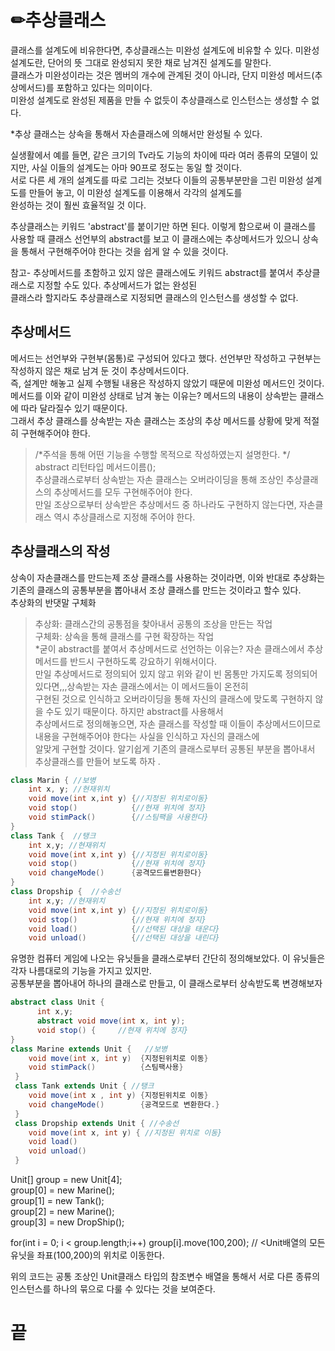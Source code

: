# ✏추상클래스  

클래스를 설계도에 비유한다면, 추상클래스는 미완성 설계도에 비유할 수 있다. 미완성 설계도란, 단어의 뜻 그대로 완성되지 못한 채로 남겨진 설계도를 말한다.  
클래스가 미완성이라는 것은 멤버의 개수에 관계된 것이 아니라, 단지 미완성 메서드(추상메서드)를 포함하고 있다는 의미이다.  
미완성 설계도로 완성된 제품을 만들 수 없듯이 추상클래스로 인스턴스는 생성할 수 없다.  

*추상 클래스는 상속을 통해서 자손클래스에 의해서만 완성될 수 있다.   

실생활에서 예를 들면, 같은 크기의 Tv라도 기능의 차이에 따라 여러 종류의 모델이 있지만, 사실 이들의 설계도는 아마 90프로 정도는 동일 할 것이다.  
서로 다른 세 개의 설계도를 따로 그리는 것보다 이들의 공통부분만을 그린 미완성 설계도를 만들어 놓고, 이 미완성 설계도를 이용해서 각각의 설계도를  
완성하는 것이 훨씬 효율적일 것 이다.  

추상클래스는 키워드 'abstract'를 붙이기만 하면 된다. 이렇게 함으로써 이 클래스를 사용할 때 클래스 선언부의 abstract를 보고 이 클래스에는 
추상메서드가 있으니 상속을 통해서 구현해주어야 한다는 것을 쉽게 알 수 있을 것이다.  

참고- 추상메서드를 초함하고 있지 않은 클래스에도 키워드 abstract를 붙여서 추상클래스로 지정할 수도 있다. 추상메서드가 없는 완성된  
클래스라 할지라도 추상클래스로 지정되면 클래스의 인스턴스를 생성할 수 없다.  

## 추상메서드  
메서드는 선언부와 구현부(몸통)로 구성되어 있다고 했다. 선언부만 작성하고 구현부는 작성하지 않은 채로 남겨 둔 것이 추상메서드이다.  
즉, 설계만 해놓고 실제 수행될 내용은 작성하지 않았기 때문에 미완성 메서드인 것이다.   
메서드를 이와 같이 미완성 상태로 남겨 놓는 이유는? 메서드의 내용이 상속받는 클래스에 따라 달라질수 있기 때문이다.  
그래서 추상 클래스를 상속받는 자손 클래스는 조상의 추상 메서드를 상황에 맞게 적절히 구현해주어야 한다.  

> /*주석을 통해 어떤 기능을 수행할 목적으로 작성하였는지 설명한다. */
> abstract 리턴타입 메서드이름();  
추상클래스로부터 상속받는 자손 클래스는 오버라이딩을 통해 조상인 추상클래스의 추상메서드를 모두 구현해주어야 한다.  
만일 조상으로부터 상속받은 추상메서드 중 하나라도 구현하지 않는다면, 자손클래스 역시 추상클래스로 지정해 주어야 한다.  

## 추상클래스의 작성  
상속이 자손클래스를 만드는제 조상 클래스를 사용하는 것이라면, 이와 반대로 추상화는 기존의 클래스의 공통부분을 뽑아내서 조상 클래스를 만드는 것이라고 할수 있다.  
추상화의 반댓말 구체화  
> 추상화: 클래스간의 공통점을 찾아내서 공통의 조상을 만든는 작업  
> 구체화: 상속을 통해 클래스를 구현 확장하는 작업  
*굳이 abstract를 붙여서 추상메서드로 선언하는 이유는? 자손 클래스에서 추상메서드를 반드시 구현하도록 강요하기 위해서이다.  
만일 추상메서드로 정의되어 있지 않고 위와 같이 빈 몸통만 가지도록 정의되어 있다면,,,상속받는 자손 클래스에서는 이 메서드들이 온전히  
구현된 것으로 인식하고 오버라이딩을 통해 자신의 클래스에 맞도록 구현하지 않을 수도 있기 때문이다. 하지만 abstract를 사용해서  
추상메서드로 정의해놓으면, 자손 클래스를 작성할 때 이들이 추상메서드이므로 내용을 구현해주어야 한다는 사실을 인식하고 자신의 클래스에  
알맞게 구현할 것이다. 알기쉽게 기존의 클래스로부터 공통된 부분을 뽑아내서 추상클래스를 만들어 보도록 하자 .  

```java
class Marin { //보병  
    int x, y; //현재위치  
    void move(int x,int y) {//지정된 위치로이동}
    void stop()            {//현재 위치에 정지}  
    void stimPack()        {//스팀팩을 사용한다}  
}
class Tank {  //탱크 
    int x,y; //현재위치
    void move(int x,int y) {//지정된 위치로이동}
    void stop()            {//현재 위치에 정지}  
    void changeMode()      {공격모드를변환한다}
}
class Dropship {  //수송선 
    int x,y; //현재위치
    void move(int x,int y) {//지정된 위치로이동}
    void stop()            {//현재 위치에 정지}  
    void load()            {//선택된 대상을 태운다}
    void unload()          {//선택된 대상을 내린다}
```
유명한 컴퓨터 게임에 나오는 유닛들을 클래스로부터 간단히 정의해보았다. 이 유닛들은 각자 나름대로의 기능을 가지고 있지만.  
공통부분을 뽑아내어 하나의 클래스로 만들고, 이 클래스로부터 상속받도록 변경해보자  

```java
abstract class Unit {
      int x,y;
      abstract void move(int x, int y);
      void stop() {     //현재 위치에 정지}
}
class Marine extends Unit {   //보병  
    void move(int x, int y)  {지정된위치로 이동}
    void stimPack()          {스팀팩사용}
 }
 class Tank extends Unit { //탱크  
    void move(int x , int y) {지정된위치로 이동}
    void changeMode()        {공격모드로 변환한다.}
 }
 class Dropship extends Unit { //수송선  
    void move(int x, int y) { //지정된 위치로 이동}
    void load()
    void unload()
 } 
```
Unit[] group = new Unit[4];  
group[0] = new Marine();  
group[1] = new Tank();  
group[2] = new Marine();  
group[3] = new DropShip();  

for(int i = 0; i < group.length;i++)
    group[i].move(100,200); // <Unit배열의 모든 유닛을 좌표(100,200)의 위치로 이동한다.  
    
위의 코드는 공통 조상인 Unit클래스 타입의 참조변수 배열을 통해서 서로 다른 종류의 인스턴스를 하나의 묶으로 다룰 수 있다는 것을 보여준다.  


# 끝  
